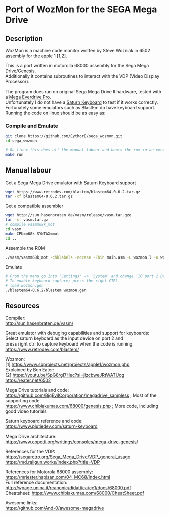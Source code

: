 # Port of WozMon for the SEGA Mega Drive
## Description
WozMon is a machine code monitor written by Steve Wozniak in 6502 assembly for the apple 1 [1,2].

This is a port written in motorolla 68000 assembly for the Sega Mega Drive/Genesis.  
Additionally it contains subroutines to interact with the VDP (Video Display Processor).

The program does run on original Sega Mega Drive II hardware, tested with a [Mega Everdrive Pro](https://krikzz.com/our-products/cartridges/mega-everdrive-pro.html).  
Unfortunately I do not have a [Saturn Keyboard](https://www.plutiedev.com/saturn-keyboard) to test if it works correctly.  
Fortunately some emulators such as BlastEm do have keyboard support.  
Running the code on linux should be as easy as:

### Compile and Emulate
```bash
git clone https://github.com/EythorE/sega_wozmon.git
cd sega_wozmon

# On linux this does all the manual labour and boots the rom in an emulator
make run
```

## Manual labour
Get a Sega Mega Drive emulator with Saturn Keyboard support
```bash
wget https://www.retrodev.com/blastem/blastem64-0.6.2.tar.gz
tar -xf blastem64-0.6.2.tar.gz
```

Get a compatible assembler
```bash
wget http://sun.hasenbraten.de/vasm/release/vasm.tar.gze
tar -xf vasm.tar.gz
# compile vasmm68k_mot
cd vasm
make CPU=m68k SYNTAX=mot
cd ..
```

Assemble the ROM
```bash
./vasm/vasmm68k_mot -chklabels -nocase -Fbin main.asm -L wozmon.l -o wozmon.gen
```

Emulate
```bash
# From the menu go into 'Settings' -> 'System' and change 'IO port 2 Device' to 'Saturn Keyboard'.
# To enable keyboard capture; press the right CTRL.
# load wozmon.gen
./blastem64-0.6.2/blastem wozmon.gen
```
 
## Resources
Compiler:  
http://sun.hasenbraten.de/vasm/

Great emulator with debuging capabilities and support for keyboards:  
Select saturn keyboard as the input device on port 2 and  
press right ctrl to capture keyboard when the code is running.  
https://www.retrodev.com/blastem/

Wozmon:  
[1] https://www.sbprojects.net/projects/apple1/wozmon.php  
Explained by Ben Eater:  
[2] https://youtu.be/SpG8rgI7Hec?si=jlzcbweJRtWATUog  
    https://eater.net/6502

Mega Drive tutorials and code:  
https://github.com/BigEvilCorporation/megadrive_sampless ; Most of the supporting code  
https://www.chibiakumas.com/68000/genesis.php ; More code, including good video tutorials  

Saturn keyboard reference and code:  
https://www.plutiedev.com/saturn-keyboard

Mega Drive architecture:  
https://www.copetti.org/writings/consoles/mega-drive-genesis/

References for the VDP:  
https://segaretro.org/Sega_Mega_Drive/VDP_general_usage  
https://md.railgun.works/index.php?title=VDP

References for Motorola 68000 assembly:  
https://mrjester.hapisan.com/04_MC68/Index.html  
Full reference documentation: http://wpage.unina.it/rcanonic/didattica/ce1/docs/68000.pdf  
Cheatsheet: https://www.chibiakumas.com/68000/CheatSheet.pdf  

Awesome links:  
https://github.com/And-0/awesome-megadrive